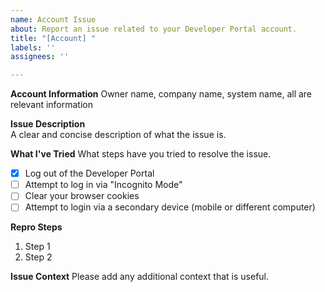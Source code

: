 ```yaml
---
name: Account Issue
about: Report an issue related to your Developer Portal account.
title: "[Account] "
labels: ''
assignees: ''

---
```


**Account Information**
Owner name, company name, system name, all are relevant information

**Issue Description**  
A clear and concise description of what the issue is.

**What I've Tried**
What steps have you tried to resolve the issue.

- [x] Log out of the Developer Portal
- [ ] Attempt to log in via "Incognito Mode"
- [ ] Clear your browser cookies
- [ ] Attempt to login via a secondary device (mobile or different computer)

**Repro Steps**
<!-- Step by step, what do you need to do to cause the bug? Note that GitHub will automagically number each step if you prefix the line with "1. " -->
1. Step 1
1. Step 2

**Issue Context**
Please add any additional context that is useful.